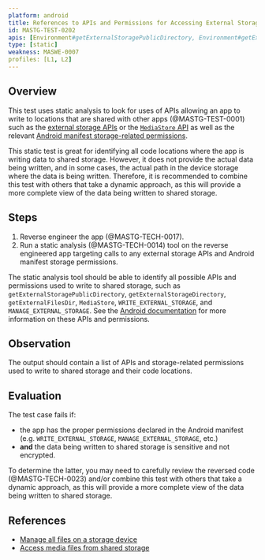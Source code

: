 ```yaml
---
platform: android
title: References to APIs and Permissions for Accessing External Storage
id: MASTG-TEST-0202
apis: [Environment#getExternalStoragePublicDirectory, Environment#getExternalStorageDirectory, Environment#getExternalFilesDir, Environment#getExternalCacheDir, MediaStore, WRITE_EXTERNAL_STORAGE, MANAGE_EXTERNAL_STORAGE]
type: [static]
weakness: MASWE-0007
profiles: [L1, L2]
---
```

## Overview

This test uses static analysis to look for uses of APIs allowing an app to write to locations that are shared with other apps (@MASTG-TEST-0001) such as the [external storage APIs](../../../0x05d-Testing-Data-Storage.md/#external-storage-apis) or the [`MediaStore` API](../../../0x05d-Testing-Data-Storage.md/#mediastore-api) as well as the relevant [Android manifest storage-related permissions](../../../0x05d-Testing-Data-Storage.md/#manifest-permissions).

This static test is great for identifying all code locations where the app is writing data to shared storage. However, it does not provide the actual data being written, and in some cases, the actual path in the device storage where the data is being written. Therefore, it is recommended to combine this test with others that take a dynamic approach, as this will provide a more complete view of the data being written to shared storage.

## Steps

1. Reverse engineer the app (@MASTG-TECH-0017).
2. Run a static analysis (@MASTG-TECH-0014) tool on the reverse engineered app targeting calls to any external storage APIs and Android manifest storage permissions.

The static analysis tool should be able to identify all possible APIs and permissions used to write to shared storage, such as `getExternalStoragePublicDirectory`, `getExternalStorageDirectory`, `getExternalFilesDir`, `MediaStore`, `WRITE_EXTERNAL_STORAGE`, and `MANAGE_EXTERNAL_STORAGE`. See the [Android documentation](https://developer.android.com/training/data-storage/shared) for more information on these APIs and permissions.

## Observation

The output should contain a list of APIs and storage-related permissions used to write to shared storage and their code locations.

## Evaluation

The test case fails if:

- the app has the proper permissions declared in the Android manifest (e.g. `WRITE_EXTERNAL_STORAGE`, `MANAGE_EXTERNAL_STORAGE`, etc.)
- **and** the data being written to shared storage is sensitive and not encrypted.

To determine the latter, you may need to carefully review the reversed code (@MASTG-TECH-0023) and/or combine this test with others that take a dynamic approach, as this will provide a more complete view of the data being written to shared storage.

## References

- [Manage all files on a storage device](https://developer.android.com/training/data-storage/manage-all-files)
- [Access media files from shared storage](https://developer.android.com/training/data-storage/shared/media)
